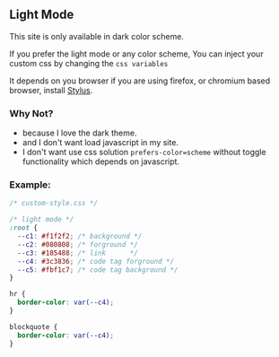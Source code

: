 ## Light Mode

This site is only available in dark color scheme. 

If you prefer the light mode or any color scheme,
You can inject your custom css by changing the `css variables`

It depends on you browser if you are using firefox, or chromium based browser,
install [Stylus](https://github.com/openstyles/stylus/).

### Why Not?

- because I love the dark theme.
- and I don't want load javascript in my site.
- I don't want use css solution `prefers-color=scheme` without toggle
functionality which depends on javascript.

### Example:

```css
/* custom-style.css */

/* light mode */
:root {
  --c1: #f1f2f2; /* background */
  --c2: #080808; /* forground */
  --c3: #185488; /* link      */
  --c4: #3c3836; /* code tag forground */
  --c5: #fbf1c7; /* code tag background */ 
}

hr {
  border-color: var(--c4);
}

blockquote {
  border-color: var(--c4);
}

```
